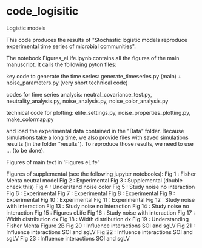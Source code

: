 # code_logisitic

Logistic models

This code produces the results of "Stochastic logistic models reproduce experimental time series of microbial communities".

The notebook Figures_eLife.ipynb contains all the figures of the main manuscript. It calls the following pyton files:

key code to generate the time series: generate_timeseries.py (main) + noise_parameters.py (very short technical code)
 
codes for time series analysis: neutral_covariance_test.py, neutrality_analysis.py, noise_analysis.py, noise_color_analysis.py


technical code for plotting: elife_settings.py, noise_properties_plotting.py, make_colormap.py

and load the experimental data contained in the "Data" folder. Because simulations take a long time, we also provide files with saved simulations results (in the folder "results"). To reproduce those results, we need to use ... (to be done). 


Figures of main text in 'Figures eLife'

Figures of supplemental (see the following jupyter notebooks):
Fig 1 : Fisher Mehta neutral model
Fig 2 : Experimental
Fig 3 : Supplemental (double check this)
Fig 4 : Understand noise color
Fig 5 : Study noise no interaction
Fig 6 : Experimental
Fig 7 : Experimental
Fig 8 : Experimental
Fig 9 : Experimental
Fig 10 : Experimental
Fig 11 : Experimental
Fig 12 : Study noise with interaction
Fig 13 : Study noise no interaction
Fig 14 : Study noise no interaction
Fig 15 : Figures eLife
Fig 16 : Study noise with interaction
Fig 17 : Width distribution dx
Fig 18 : Width distribution dx
Fig 19 : Understanding Fisher Mehta Figure 2B
Fig 20 : Influence interactions SOI and sgLV
Fig 21 : Influence interactions SOI and sgLV
Fig 22 : Influence interactions SOI and sgLV
Fig 23 : Influence interactions SOI and sgLV
